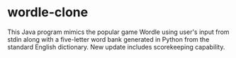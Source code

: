 # wordle-clone

This Java program mimics the popular game Wordle using user's input from stdin along with a five-letter word bank generated in Python 
from the standard English dictionary. 
New update includes scorekeeping capability. 
